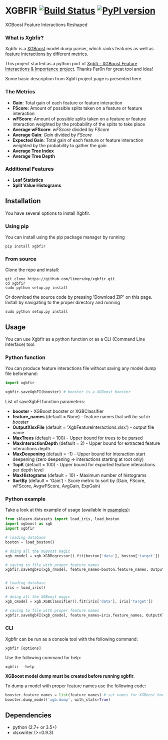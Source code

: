 # XGBFIR [![Build Status](https://ci.appveyor.com/api/projects/status/github/limexp/xgbfir?branch=master&svg=true)](https://ci.appveyor.com/project/limexp/xgbfir) [![PyPI version](https://badge.fury.io/py/xgbfir.svg)](https://pypi.python.org/pypi/xgbfir/)

XGBoost Feature Interactions Reshaped


### What is Xgbfir?
Xgbfir is a [XGBoost](https://github.com/dmlc/xgboost) model dump parser, which ranks features as well as feature interactions by different metrics.

This project started as a python port of [Xgbfi - XGBoost Feature Interactions &amp; Importance project](https://github.com/Far0n/xgbfi). Thanks Far0n for great tool and idea!

Some basic description from Xgbfi project page is presented here.

### The Metrics
 * **Gain**: Total gain of each feature or feature interaction
 * **FScore**: Amount of possible splits taken on a feature or feature interaction
 * **wFScore**: Amount of possible splits taken on a feature or feature interaction weighted by the probability of the splits to take place
 * **Average wFScore**: *wFScore* divided by *FScore*
 * **Average Gain**: *Gain* divided by *FScore*
 * **Expected Gain**: Total gain of each feature or feature interaction weighted by the probability to gather the gain
 * **Average Tree Index**
 * **Average Tree Depth**

### Additional Features
 * **Leaf Statistics**
 * **Split Value Histograms**

## Installation

You have several options to install Xgbfir. 

### Using pip
You can install using the pip package manager by running

    pip install xgbfir

### From source
Clone the repo and install:

    git clone https://github.com/limersdxp/xgbfir.git
    cd xgbfir
    sudo python setup.py install
	
Or download the source code by pressing 'Download ZIP' on this page. Install by navigating to the proper directory and running

    sudo python setup.py install

## Usage
You can use Xgbfir as a python function or as a CLI (Command Line Interface) tool.

### Python function

You can produce feature interactions file without saving any model dump file beforehand:
```python
import xgbfir

xgbfir.saveXgbFI(booster) # booster is a XGBoost booster
```

List of saveXgbFI function parameters:
 * **booster** - XGBoost booster or XGBClassifier
 * **feature_names** (default = None) - feature names that *will be set in booster*
 * **OutputXlsxFile** (default = 'XgbFeatureInteractions.xlsx') - output file name
 * **MaxTrees** (default = 100) - Upper bound for trees to be parsed
 * **MaxInteractionDepth** (default = 2) - Upper bound for extracted feature interactions depth
 * **MaxDeepening** (default = -1) - Upper bound for interaction start deepening (zero deepening => interactions starting at root only)
 * **TopK** (default = 100) - Upper bound for exported feature interactions per depth level
 * **MaxHistograms** (default = 10) - Maximum number of histograms
 * **SortBy** (default = 'Gain') - Score metric to sort by (Gain, FScore, wFScore, AvgwFScore, AvgGain, ExpGain)

### Python example

Take a look at this example of usage (available in [examples](https://github.com/limexp/xgbfir/tree/master/examples)):

```python
from sklearn.datasets import load_iris, load_boston
import xgboost as xgb
import xgbfir

# loading database
boston = load_boston()

# doing all the XGBoost magic
xgb_rmodel = xgb.XGBRegressor().fit(boston['data'], boston['target'])

# saving to file with proper feature names
xgbfir.saveXgbFI(xgb_rmodel, feature_names=boston.feature_names, OutputXlsxFile='bostonFI.xlsx')


# loading database
iris = load_iris()

# doing all the XGBoost magic
xgb_cmodel = xgb.XGBClassifier().fit(iris['data'], iris['target'])

# saving to file with proper feature names
xgbfir.saveXgbFI(xgb_cmodel, feature_names=iris.feature_names, OutputXlsxFile='irisFI.xlsx')
```


### CLI 

Xgbfir can be run as a console tool with the following command:

    xgbfir [options]

Use the following command for help:

    xgbfir --help

**XGBoost model dump must be created before running xgbfir**. 

To dump a model with proper feature names use the following code:
```python
booster.feature_names = list(feature_names) # set names for XGBoost booster
booster.dump_model('xgb.dump', with_stats=True)
```

## Dependencies
* python (2.7+ or 3.5+)
* xlsxwriter (>=0.9.3)



